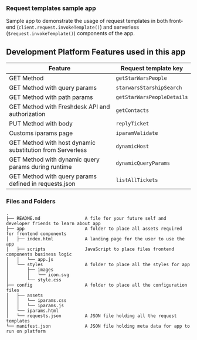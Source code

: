 ### Request templates sample app
Sample app to demonstrate the usage of request templates in both front-end (`client.request.invokeTemplate()`) and serverless (`$request.invokeTemplate()`) components of the app.

## Development Platform Features used in this app
|Feature|Request template key|
|----|----|
|GET Method|`getStarWarsPeople`|
|GET Method with query params|`starwarsStarshipSearch`|
|GET Method with path params|`getStarWarsPeopleDetails`|
|GET Method with Freshdesk API and authorization|`getContacts`|
|PUT Method with body|`replyTicket`|
|Customs iparams page|`iparamValidate`|
|GET Method with host dynamic substitution from Serverless|`dynamicHost`|
|GET Method with dynamic query params during runtime|`dynamicQueryParams`|
|GET Method with query params defined in requests.json|`listAllTickets`|

### Files and Folders
    .
    ├── README.md                 A file for your future self and developer friends to learn about app
    ├── app                       A folder to place all assets required for frontend components
    │   ├── index.html            A landing page for the user to use the app
    │   ├── scripts               JavaScript to place files frontend components business logic
    │   │   └── app.js
    │   └── styles                A folder to place all the styles for app
    │       ├── images
    │       │   └── icon.svg
    │       └── style.css
    ├── config                    A folder to place all the configuration files
    │   ├── assets               
    │   │   └── iparams.css
    │   │   └── iparams.js
    │   └── iparams.html
    │   └── requests.json         A JSON file holding all the request templates
    └── manifest.json             A JSON file holding meta data for app to run on platform
